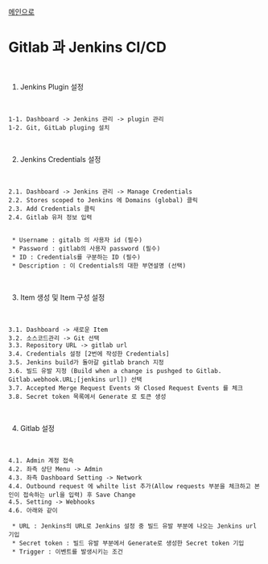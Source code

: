 <a href="https://github.com/och5351/cluster#readme">메인으로</a>

<a id="home1"></a>

# Gitlab 과 Jenkins CI/CD
<br>

1. Jenkins Plugin 설정

<br>

    1-1. Dashboard -> Jenkins 관리 -> plugin 관리
    1-2. Git, GitLab pluging 설치

<br>

2. Jenkins Credentials 설정

<br>

    2.1. Dashboard -> Jenkins 관리 -> Manage Credentials 
    2.2. Stores scoped to Jenkins 에 Domains (global) 클릭
    2.3. Add Credentials 클릭
    2.4. Gitlab 유저 정보 입력
    
    
     * Username : gitalb 의 사용자 id (필수)
     * Password : gitlab의 사용자 password (필수)
     * ID : Credentials를 구분하는 ID (필수)
     * Description : 이 Credentials의 대한 부연설명 (선택)

<br>

3. Item 생성 및 Item 구성 설정

<br>

    3.1. Dashboard -> 새로운 Item
    3.2. 소스코드관리 -> Git 선택
    3.3. Repository URL -> gitlab url
    3.4. Credentials 설정 [2번에 작성한 Credentials]
    3.5. Jenkins build가 돌아갈 gitlab branch 지정
    3.6. 빌드 유발 지정 (Build when a change is pushged to Gitlab. Gitlab.webhook.URL;[jenkins url]) 선택
    3.7. Accepted Merge Request Events 와 Closed Request Events 를 체크
    3.8. Secret token 목록에서 Generate 로 토큰 생성

<br>

4. Gitlab 설정

<br>

    4.1. Admin 계정 접속
    4.2. 좌측 상단 Menu -> Admin
    4.3. 좌측 Dashboard Setting -> Network
    4.4. Outbound request 에 whilte list 추가(Allow requests 부분을 체크하고 본인이 접속하는 url을 입력) 후 Save Change
    4.5. Setting -> Webhooks
    4.6. 아래와 같이

     * URL : Jenkins의 URL로 Jenkins 설정 중 빌드 유발 부분에 나오는 Jenkins url 기입
     * Secret token : 빌드 유발 부분에서 Generate로 생성한 Secret token 기입
     * Trigger : 이벤트를 발생시키는 조건

